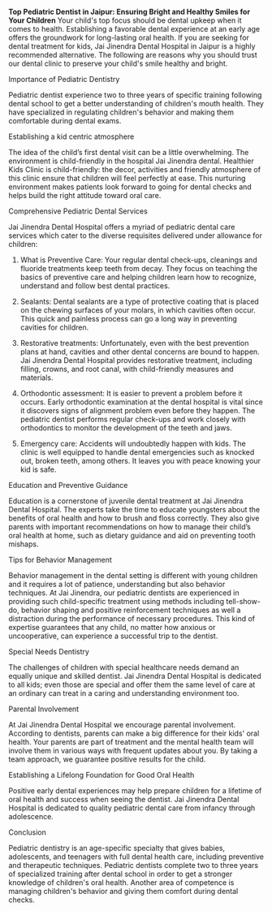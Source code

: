 **Top Pediatric Dentist in Jaipur: Ensuring Bright and Healthy Smiles for Your Children**
Your child's top focus should be dental upkeep when it comes to health. Establishing a favorable dental experience at an early age offers the groundwork for long-lasting oral health. If you are seeking for dental treatment for kids, Jai Jinendra Dental Hospital in Jaipur is a highly recommended alternative. The following are reasons why you should trust our dental clinic to preserve your child's smile healthy and bright.



Importance of Pediatric Dentistry

Pediatric dentist experience two to three years of specific training following dental school to get a better understanding of children's mouth health. They have specialized in regulating children's behavior and making them comfortable during dental exams.



Establishing a kid centric atmosphere

The idea of the child’s first dental visit can be a little overwhelming. The environment is child-friendly in the hospital Jai Jinendra dental. Healthier Kids Clinic is child-friendly: the decor, activities and friendly atmosphere of this clinic ensure that children will feel perfectly at ease. This nurturing environment makes patients look forward to going for dental checks and helps build the right attitude toward oral care.



Comprehensive Pediatric Dental Services

Jai Jinendra Dental Hospital offers a myriad of pediatric dental care services which cater to the diverse requisites delivered under allowance for children:



1. What is Preventive Care: Your regular dental check-ups, cleanings and fluoride treatments keep teeth from decay. They focus on teaching the basics of preventive care and helping children learn how to recognize, understand and follow best dental practices.



2. Sealants: Dental sealants are a type of protective coating that is placed on the chewing surfaces of your molars, in which cavities often occur. This quick and painless process can go a long way in preventing cavities for children.



3. Restorative treatments: Unfortunately, even with the best prevention plans at hand, cavities and other dental concerns are bound to happen. Jai Jinendra Dental Hospital provides restorative treatment, including filling, crowns, and root canal, with child-friendly measures and materials.



4. Orthodontic assessment: It is easier to prevent a problem before it occurs. Early orthodontic examination at the dental hospital is vital since it discovers signs of alignment problem even before they happen. The pediatric dentist performs regular check-ups and work closely with orthodontics to monitor the development of the teeth and jaws.



5. Emergency care: Accidents will undoubtedly happen with kids. The clinic is well equipped to handle dental emergencies such as knocked out, broken teeth, among others. It leaves you with peace knowing your kid is safe.



Education and Preventive Guidance

Education is a cornerstone of juvenile dental treatment at Jai Jinendra Dental Hospital. The experts take the time to educate youngsters about the benefits of oral health and how to brush and floss correctly. They also give parents with important recommendations on how to manage their child’s oral health at home, such as dietary guidance and aid on preventing tooth mishaps.



Tips for Behavior Management

Behavior management in the dental setting is different with young children and it requires a lot of patience, understanding but also behavior techniques. At Jai Jinendra, our pediatric dentists are experienced in providing such child-specific treatment using methods including tell-show-do, behavior shaping and positive reinforcement techniques as well a distraction during the performance of necessary procedures. This kind of expertise guarantees that any child, no matter how anxious or uncooperative, can experience a successful trip to the dentist.



Special Needs Dentistry

The challenges of children with special healthcare needs demand an equally unique and skilled dentist. Jai Jinendra Dental Hospital is dedicated to all kids; even those are special and offer them the same level of care at an ordinary can treat in a caring and understanding environment too.



Parental Involvement

At Jai Jinendra Dental Hospital we encourage parental involvement. According to dentists, parents can make a big difference for their kids' oral health. Your parents are part of treatment and the mental health team will involve them in various ways with frequent updates about you. By taking a team approach, we guarantee positive results for the child.



Establishing a Lifelong Foundation for Good Oral Health

Positive early dental experiences may help prepare children for a lifetime of oral health and success when seeing the dentist. Jai Jinendra Dental Hospital is dedicated to quality pediatric dental care from infancy through adolescence.


Conclusion

Pediatric dentistry is an age-specific specialty that gives babies, adolescents, and teenagers with full dental health care, including preventive and therapeutic techniques. Pediatric dentists complete two to three years of specialized training after dental school in order to get a stronger knowledge of children's oral health. Another area of competence is managing children's behavior and giving them comfort during dental checks.




 
